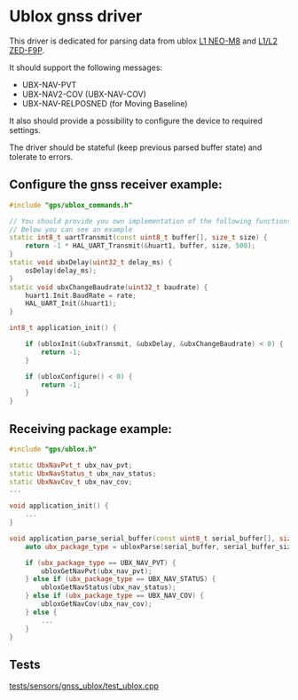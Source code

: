 # Ublox gnss driver

This driver is dedicated for parsing data from ublox [L1 NEO-M8](https://www.u-blox.com/en/product/max-8-series) and [L1/L2 ZED-F9P](https://www.u-blox.com/en/product/zed-f9p-module).

It should support the following messages:
- UBX-NAV-PVT
- UBX-NAV2-COV (UBX-NAV-COV)
- UBX-NAV-RELPOSNED (for Moving Baseline)

It also should provide a possibility to configure the device to required settings.

The driver should be stateful (keep previous parsed buffer state) and tolerate to errors.

## Configure the gnss receiver example:

```c++
#include "gps/ublox_commands.h"

// You should provide you own implementation of the following functions
// Below you can see an example
static int8_t uartTransmit(const uint8_t buffer[], size_t size) {
    return -1 * HAL_UART_Transmit(&huart1, buffer, size, 500);
}
static void ubxDelay(uint32_t delay_ms) {
    osDelay(delay_ms);
}
static void ubxChangeBaudrate(uint32_t baudrate) {
    huart1.Init.BaudRate = rate;
    HAL_UART_Init(&huart1);
}

int8_t application_init() {

    if (ubloxInit(&ubxTransmit, &ubxDelay, &ubxChangeBaudrate) < 0) {
        return -1;
    }

    if (ubloxConfigure() < 0) {
        return -1;
    }
}
```

## Receiving package example:

```c++
#include "gps/ublox.h"

static UbxNavPvt_t ubx_nav_pvt;
static UbxNavStatus_t ubx_nav_status;
static UbxNavCov_t ubx_nav_cov;
...

void application_init() {
    ...
}

void application_parse_serial_buffer(const uint8_t serial_buffer[], size_t serial_buffer_size) {
    auto ubx_package_type = ubloxParse(serial_buffer, serial_buffer_size);

    if (ubx_package_type == UBX_NAV_PVT) {
        ubloxGetNavPvt(ubx_nav_pvt);
    } else if (ubx_package_type == UBX_NAV_STATUS) {
        ubloxGetNavStatus(ubx_nav_status);
    } else if (ubx_package_type == UBX_NAV_COV) {
        ubloxGetNavCov(ubx_nav_cov);
    } else {
        ...
    }
}

```

## Tests

[tests/sensors/gnss_ublox/test_ublox.cpp](../../tests/sensors/gnss_ublox/test_ublox.cpp)
